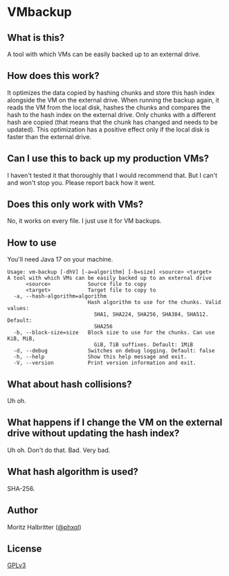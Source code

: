 # VMbackup

## What is this?

A tool with which VMs can be easily backed up to an external drive.

## How does this work?

It optimizes the data copied by hashing chunks and store this hash index alongside the VM on the external drive. When
running the backup again, it reads the VM from the local disk, hashes the chunks and compares the hash to the hash index
on the external drive. Only chunks with a different hash are copied (that means that the chunk has changed and needs to
be updated). This optimization has a positive effect only if the local disk is faster than the external drive.

## Can I use this to back up my production VMs?

I haven't tested it that thoroughly that I would recommend that. But I can't and won't stop you. Please report back how
it went.

## Does this only work with VMs?

No, it works on every file. I just use it for VM backups.

## How to use

You'll need Java 17 on your machine.

```
Usage: vm-backup [-dhV] [-a=algorithm] [-b=size] <source> <target>
A tool with which VMs can be easily backed up to an external drive
      <source>            Source file to copy
      <target>            Target file to copy to
  -a, --hash-algorithm=algorithm
                          Hash algorithm to use for the chunks. Valid values:
                            SHA1, SHA224, SHA256, SHA384, SHA512. Default:
                            SHA256
  -b, --block-size=size   Block size to use for the chunks. Can use KiB, MiB,
                            GiB, TiB suffixes. Default: 1MiB
  -d, --debug             Switches on debug logging. Default: false
  -h, --help              Show this help message and exit.
  -V, --version           Print version information and exit.
```

## What about hash collisions?

Uh oh.

## What happens if I change the VM on the external drive without updating the hash index?

Uh oh. Don't do that. Bad. Very bad.

## What hash algorithm is used?

SHA-256.

## Author

Moritz Halbritter ([@phxql](https://github.com/phxql))

## License

[GPLv3](LICENSE)
